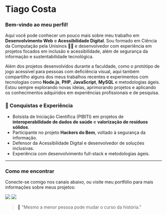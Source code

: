 # Tiago Costa

### Bem-vindo ao meu perfil!

Aqui você pode conhecer um pouco mais sobre meu trabalho em **Desenvolvimento Web** e **Acessibilidade Digital**. Sou formado em Ciência da Computação pela Unisinos 👨‍🎓 e desenvolvedor com experiência em projetos focados em inclusão e acessibilidade, além de segurança da informação e sustentabilidade tecnológica.

Além dos projetos desenvolvidos durante a faculdade, como o protótipo de jogo acessível para pessoas com deficiência visual, aqui também compartilho alguns dos meus trabalhos recentes e experimentos com tecnologias como **Node.js**, **PHP**, **JavaScript**, **MySQL** e metodologias ágeis. Estou sempre explorando novas ideias, aprimorando projetos e aplicando os conhecimentos adquiridos em experiências profissionais e de pesquisa. 

### 🚀 Conquistas e Experiência
- Bolsista de Iniciação Científica (PIBITI) em projetos de **interoperabilidade de dados de saúde** e **valorização de resíduos sólidos**.
- Participante no projeto **Hackers do Bem**, voltado à segurança da informação.
- Defensor da Acessibilidade Digital e desenvolvedor de soluções inclusivas.
- Experiência com desenvolvimento full-stack e metodologias ágeis.

---

### Como me encontrar
Conecte-se comigo nos canais abaixo, ou visite meu portfólio para mais informações sobre meus projetos:

<a href="https://www.linkedin.com/in/tiaggocosta/"><img src="https://img.shields.io/badge/linkedin-%230077B5.svg?&style=for-the-badge&logo=linkedin&logoColor=white" /></a> 
<a href="https://tiaggocosta.github.io"><img src="https://img.shields.io/badge/portfolio-%23377dff.svg?&style=for-the-badge&logo=github&logoColor=white" /></a>

> 📌 "Mesmo a menor pessoa pode mudar o curso da história."
